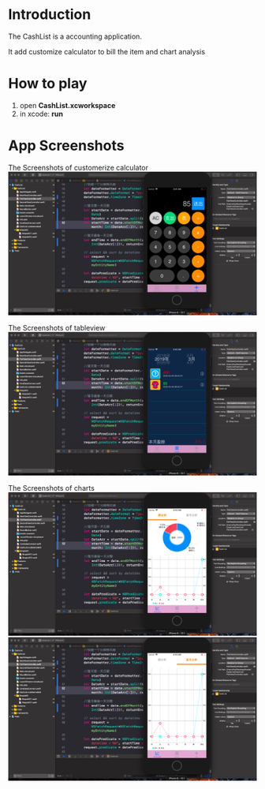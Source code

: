 # Introduction

The CashList is a accounting application.

It add customize calculator to bill the item and chart analysis

# How to play
1. open **CashList.xcworkspace**
2. in xcode: **run**

# App Screenshots

The Screenshots of customerize calculator
![alt text](https://raw.githubusercontent.com/dada79119/CashListApp/master/AppScreenshot/calc.png)

The Screenshots of tableview
![alt text](https://github.com/dada79119/CashListApp/blob/master/AppScreenshot/tableview.png)

The Screenshots of charts
![alt text](https://raw.githubusercontent.com/dada79119/CashListApp/master/AppScreenshot/chart.png)
![alt text](https://raw.githubusercontent.com/dada79119/CashListApp/master/AppScreenshot/linechart.png)